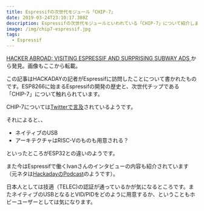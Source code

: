 ```yaml
---
title: Espressifの次世代モジュール「CHIP-7」
date: 2019-03-24T23:10:17.388Z
description: Espressifの次世代モジュールといわれている「CHIP-7」について紹介します。
image: /img/chip7-espressif.jpg
tags:
  - Espressif
---
```

[HACKER ABROAD: VISITING ESPRESSIF AND SURPRISING SUBWAY ADS](https://hackaday.com/2019/03/22/hacker-abroad-visiting-espressif-and-surprising-subway-ads/)から発見。画像もここから転載。

この記事はHACKADAYの記者がEspressifに訪問したことについて書かれたものです。ESP8266に始まるEspressifの開発の歴史と、次世代チップである「CHIP-7」について触れられています。

CHIP-7については[Twitterで言及](https://twitter.com/EspressifSystem/status/1108044835766689792)されているようです。

それによると、、

- ネイティブのUSB
- アーキテクチャはRISC-Vのものも用意される？

といったところがESP32との違いのようです。

また今はEspressifで働くIvanさんのインタビューの内容も紹介されています（元ネタは[HackadayのPodcast](https://hackaday.com/podcast)のようです）。

日本人としては技適（TELEC)の認証が通っているかが気になるところです。またネイティブのUSBとなるとVID/PIDをどのように用意するか、ということもホビーユーザーとしては気になります。
